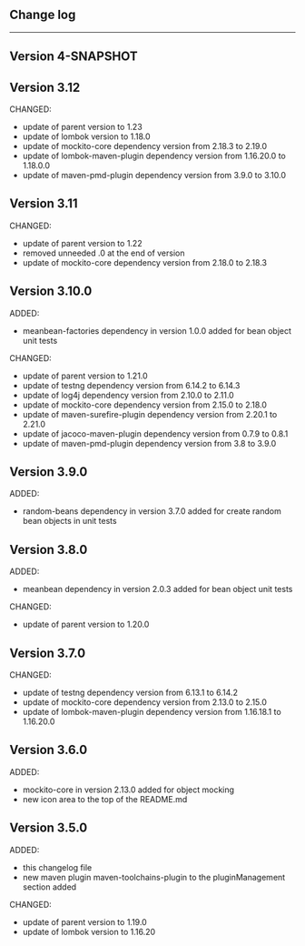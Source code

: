 ## Change log
----------------------

Version 4-SNAPSHOT
-------------

Version 3.12
-------------

CHANGED:

- update of parent version to 1.23
- update of lombok version to 1.18.0
- update of mockito-core dependency version from 2.18.3 to 2.19.0
- update of lombok-maven-plugin dependency version from 1.16.20.0 to 1.18.0.0
- update of maven-pmd-plugin dependency version from 3.9.0 to 3.10.0

Version 3.11
-------------

CHANGED:

- update of parent version to 1.22
- removed unneeded .0 at the end of version
- update of mockito-core dependency version from 2.18.0 to 2.18.3


Version 3.10.0
-------------

ADDED:

- meanbean-factories dependency in version 1.0.0 added for bean object unit tests 

CHANGED:

- update of parent version to 1.21.0
- update of testng dependency version from 6.14.2 to 6.14.3
- update of log4j dependency version from 2.10.0 to 2.11.0
- update of mockito-core dependency version from 2.15.0 to 2.18.0
- update of maven-surefire-plugin dependency version from 2.20.1 to 2.21.0
- update of jacoco-maven-plugin dependency version from 0.7.9 to 0.8.1
- update of maven-pmd-plugin dependency version from 3.8 to 3.9.0

Version 3.9.0
-------------

ADDED:

- random-beans dependency in version 3.7.0 added for create random bean objects in unit tests

Version 3.8.0
-------------

ADDED:

- meanbean dependency in version 2.0.3 added for bean object unit tests 

CHANGED:

- update of parent version to 1.20.0

Version 3.7.0
-------------

CHANGED:

- update of testng dependency version from 6.13.1 to 6.14.2
- update of mockito-core dependency version from 2.13.0 to 2.15.0
- update of lombok-maven-plugin dependency version from 1.16.18.1 to 1.16.20.0

Version 3.6.0
-------------

ADDED:

- mockito-core in version 2.13.0 added for object mocking 
- new icon area to the top of the README.md

Version 3.5.0
-------------

ADDED:
 
- this changelog file
- new maven plugin maven-toolchains-plugin to the pluginManagement section added

CHANGED:

- update of parent version to 1.19.0
- update of lombok version to 1.16.20
